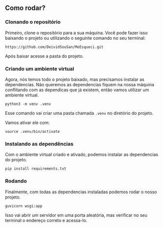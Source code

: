## Como rodar?

### Clonando o repositório
Primeiro, clone o repositório para a sua máquina. Você pode fazer isso baixando o projeto ou utilizando o seguinte comando no seu terminal:

```
https://github.com/DeividSouSan/MeEsqueci.git
```

Após baixar acesse a pasta do projeto.

### Criando um ambiente virtual
Agora, nós temos todo o projeto baixado, mas precisamos instalar as dependencias. Não queremos as dependencias fiquem na nossa máquina conflitando com as dependicas que já existem, então vamos utilizar um ambiente virtual.

```
python3 -m venv .venv
```

Esse comando vai criar uma pasta chamada `.venv` no diretório do projeto.

Vamos ativar ele com:

```
source .venv/bin/activate
```

### Instalando as dependências
Com o ambiente virtual criado e ativado, podemos instalar as dependencias do projeto.

```
pip install requirements.txt
```

### Rodando
Finalmente, com todas as dependencias instaladas podemos rodar o nosso projeto.

```
guvicorn wsgi:app
```

Isso vai abrir um servidor em uma porta aleatória, mas verificar no seu terminal o endereço correto e acessa-lo.
